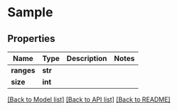# Sample

## Properties
Name | Type | Description | Notes
------------ | ------------- | ------------- | -------------
**ranges** | **str** |  | 
**size** | **int** |  | 

[[Back to Model list]](../README.md#documentation-for-models) [[Back to API list]](../README.md#documentation-for-api-endpoints) [[Back to README]](../README.md)

